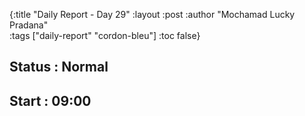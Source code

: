 {:title "Daily Report - Day 29"
 :layout :post
 :author "Mochamad Lucky Pradana"   
 :tags  ["daily-report" "cordon-bleu"]
 :toc false}

## **Status : Normal** 

## **Start : 09:00**
